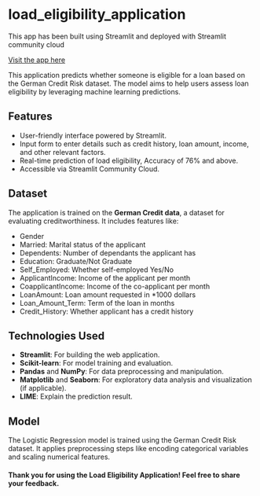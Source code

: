 # load_eligibility_application
This app has been built using Streamlit and deployed with Streamlit community cloud

[Visit the app here](https://load-eligibility-model.streamlit.app/)

This application predicts whether someone is eligible for a loan based on the German Credit Risk dataset. The model aims to help users assess loan eligibility by leveraging machine learning predictions.

## Features
- User-friendly interface powered by Streamlit.
- Input form to enter details such as credit history, loan amount, income, and other relevant factors.
- Real-time prediction of load eligibility, Accuracy of 76% and above.
- Accessible via Streamlit Community Cloud.

## Dataset
The application is trained on the **German Credit data**, a dataset for evaluating creditworthiness. It includes features like:
- Gender
- Married: Marital status of the applicant
- Dependents: Number of dependants the applicant has
- Education: Graduate/Not Graduate
- Self_Employed: Whether self-employed Yes/No
- ApplicantIncome: Income of the applicant per month
- CoapplicantIncome: Income of the co-applicant per month
- LoanAmount: Loan amount requested in *1000 dollars
- Loan_Amount_Term: Term of the loan in months
- Credit_History: Whether applicant has a credit history

## Technologies Used
- **Streamlit**: For building the web application.
- **Scikit-learn**: For model training and evaluation.
- **Pandas** and **NumPy**: For data preprocessing and manipulation.
- **Matplotlib** and **Seaborn**: For exploratory data analysis and visualization (if applicable).
- **LIME**: Explain the prediction result.

## Model
The Logistic Regression model is trained using the German Credit Risk dataset. It applies preprocessing steps like encoding categorical variables and scaling numerical features. 


#### Thank you for using the Load Eligibility Application! Feel free to share your feedback.
